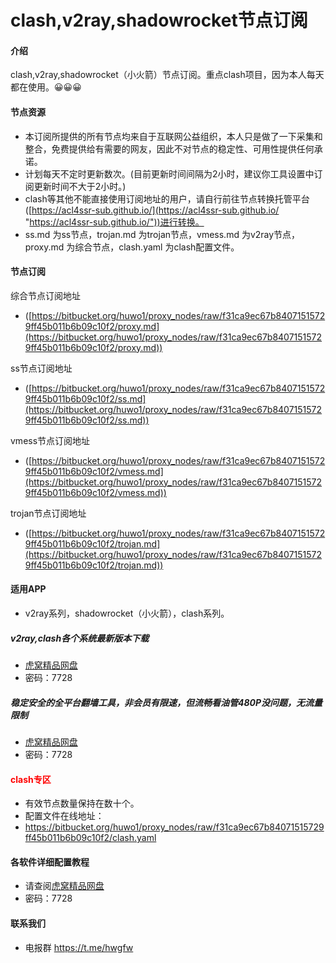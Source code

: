 # clash,v2ray,shadowrocket节点订阅

#### 介绍
clash,v2ray,shadowrocket（小火箭）节点订阅。重点clash项目，因为本人每天都在使用。😀😀😀

#### 节点资源
- 本订阅所提供的所有节点均来自于互联网公益组织，本人只是做了一下采集和整合，免费提供给有需要的网友，因此不对节点的稳定性、可用性提供任何承诺。
- 计划每天不定时更新数次。(目前更新时间间隔为2小时，建议你工具设置中订阅更新时间不大于2小时。)
- clash等其他不能直接使用订阅地址的用户，请自行前往节点转换托管平台([https://acl4ssr-sub.github.io/](https://acl4ssr-sub.github.io/ "https://acl4ssr-sub.github.io/"))进行转换。
- ss.md 为ss节点，trojan.md 为trojan节点，vmess.md 为v2ray节点，proxy.md 为综合节点，clash.yaml 为clash配置文件。

#### 节点订阅
综合节点订阅地址
+ ([https://bitbucket.org/huwo1/proxy_nodes/raw/f31ca9ec67b84071515729ff45b011b6b09c10f2/proxy.md](https://bitbucket.org/huwo1/proxy_nodes/raw/f31ca9ec67b84071515729ff45b011b6b09c10f2/proxy.md))

ss节点订阅地址
+ ([https://bitbucket.org/huwo1/proxy_nodes/raw/f31ca9ec67b84071515729ff45b011b6b09c10f2/ss.md](https://bitbucket.org/huwo1/proxy_nodes/raw/f31ca9ec67b84071515729ff45b011b6b09c10f2/ss.md))

vmess节点订阅地址
+ ([https://bitbucket.org/huwo1/proxy_nodes/raw/f31ca9ec67b84071515729ff45b011b6b09c10f2/vmess.md](https://bitbucket.org/huwo1/proxy_nodes/raw/f31ca9ec67b84071515729ff45b011b6b09c10f2/vmess.md))

trojan节点订阅地址
+ ([https://bitbucket.org/huwo1/proxy_nodes/raw/f31ca9ec67b84071515729ff45b011b6b09c10f2/trojan.md](https://bitbucket.org/huwo1/proxy_nodes/raw/f31ca9ec67b84071515729ff45b011b6b09c10f2/trojan.md))

#### 适用APP

- v2ray系列，shadowrocket（小火箭），clash系列。

##### v2ray,clash各个系统最新版本下载
- [虎窝精品网盘](http://dav.huwo.club/d/308478-49745401-f72358)
- 密码：7728

##### 稳定安全的全平台翻墙工具，非会员有限速，但流畅看油管480P没问题，无流量限制
- [虎窝精品网盘](http://dav.huwo.club/d/308478-49745401-f72358)
- 密码：7728

#### <font color=red>clash专区</font>
- 有效节点数量保持在数十个。
- 配置文件在线地址：
- https://bitbucket.org/huwo1/proxy_nodes/raw/f31ca9ec67b84071515729ff45b011b6b09c10f2/clash.yaml

#### 各软件详细配置教程
- 请查阅[虎窝精品网盘](http://dav.huwo.club/d/308478-49745401-f72358)
- 密码：7728

#### 联系我们
- 电报群 https://t.me/hwgfw

